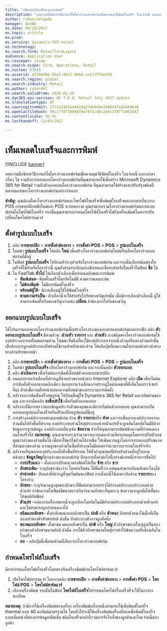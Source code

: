 ```yaml
---
title: "เท็มเพลตใบเสร็จและการพิมพ์"
description: "บทความนี้อธิบายวิธีการแก้ไขโครงร่างแบบฟอร์มเพื่อควบคุมวิธีพิมพ์ใบเสร็จ ใบแจ้งหนี้ และเอกสารอื่นๆ ได้ รวมถึงการออกแบบโครงร่างแบบฟอร์มที่คุณสามารถใช้เพื่อสร้าง  Microsoft Dynamics 365 for Retail รวมถึงตัวออกแบบโครงร่างแบบฟอร์ม ที่คุณสามารถใช้สร้างและปรับปรุงชนิดที่หลากหลายของโครงร่างแบบฟอร์มอย่างง่ายดาย"
author: rubencdelgado
manager: AnnBe
ms.date: 06/20/2017
ms.topic: article
ms.prod: 
ms.service: dynamics-365-retail
ms.technology: 
ms.search.form: RetailFormLayout
audience: Application User
ms.reviewer: josaw
ms.search.scope: Core, Operations, Retail
ms.custom: 57841
ms.assetid: e530dd8e-95e2-4021-90bd-ce1235f9e250
ms.search.region: global
ms.search.industry: Retail
ms.author: rubendel
ms.search.validFrom: 2016-02-28
ms.dyn365.ops.version: AX 7.0.0, Retail July 2017 update
ms.translationtype: HT
ms.sourcegitcommit: 2771a31b5a4d418a27de0ebe1945d1fed2d8d6d6
ms.openlocfilehash: 76cc7f873b99874ef6f2c4bc2ebc3f87fa065647
ms.contentlocale: th-th
ms.lasthandoff: 11/03/2017

---
```


# <a name="receipt-templates-and-printing"></a>เท็มเพลตใบเสร็จและการพิมพ์

[!INCLUDE [banner](includes/banner.md)]

บทความนี้อธิบายวิธีการแก้ไขโครงร่างแบบฟอร์มเพื่อควบคุมวิธีพิมพ์ใบเสร็จ ใบแจ้งหนี้ และเอกสารอื่นๆ ได้ รวมถึงการออกแบบโครงร่างแบบฟอร์มที่คุณสามารถใช้เพื่อสร้าง  Microsoft Dynamics 365 for Retail รวมถึงตัวออกแบบโครงร่างแบบฟอร์ม ที่คุณสามารถใช้สร้างและปรับปรุงชนิดที่หลากหลายของโครงร่างแบบฟอร์มอย่างง่ายดาย

**สำคัญ:** คุณต้องตั้งค่าโครงร่างแบบฟอร์มและโพรไฟล์ใบเสร็จเพื่อพิมพ์ใบเสร็จและเอกสารอื่นๆจาก POS การขายปลีกสมัยใหม่และ POS ระบบคลาวด์ คุณสามารถรวมโครงร่างแบบฟอร์มหลายแบบฟอร์มในโพรไฟล์ใบเสร็จ จากนั้นคุณสามารถกำหนดโพรไฟล์ใบเสร็จไปยังเครื่องพิมพ์โดยการปรับเปลี่ยนโพรไฟล์ฮาร์ดแวร์

## <a name="set-up-a-receipt-format"></a>ตั้งค่ารูปแบบใบเสร็จ
1.  คลิก **การขายปลีก** &gt; **การตั้งค่าช่องทาง** &gt; **การตั้งค่า POS** &gt; **POS** &gt; **รูปแบบใบเสร็จ**
2.  ในหน้า **รูปแบบใบเสร็จ** ให้คลิก **ใหม่** เพื่อสร้างโครงร่างแบบฟอร์มใหม่หรือเลือกโครงร่างแบบฟอร์มที่มีอยู่
3.  ในฟิลด์ **รูปแบบใบเสร็จ** ให้ป้อนตัวระบุสำหรับโครงร่างแบบฟอร์ม และจากนั้นเลือกชนิดของใบเสร็จที่ใช้สำหรับโครงร่างนี้ คุณยังสามารถป้อนคำอธิบายและชื่อย่อสำหรับใบเสร็จในฟิลด์ **ชื่อ** ได้
4.  ใน FastTab **ทั่วไป** ให้เลือกตัวเลือกเพื่อกำหนดลักษณะการพิมพ์:
    -   **พิมพ์เสมอ**– พิมพ์ใบเสร็จโดยอัตโนมัติ ตามความเหมาะสม
    -   **ไม่ต้องพิมพ์**– ไม่มีการพิมพ์ใบเสร็จ
    -   **พร้อมต์ผู้ใช้**– มีการเตือนผู้ใช้ให้พิมพ์ใบเสร็จ
    -   **ตามความจำเป็น**– ตัวเลือกนี้จะใช้สำหรับใบรับของขวัญเท่านั้น เมื่อมีการเลือกตัวเลือกนี้ ผู้ใช้สามารถพิมพ์ใบรับของขวัญจากหน้า **เปลี่ยน** ถ้าต้องการใบรับของขวัญ

## <a name="design-a-receipt-format"></a>ออกแบบรูปแบบใบเสร็จ
ใช้โปรแกรมออกแบบโครงร่างแบบฟอร์มเพื่อสร้างโครงร่างของเอกสารแบบฟอร์มแบบกราฟิก หน้า **ตัวออกแบบรูปแบบใบเสร็จ** มีสามส่วน: **ส่วนหัว** **รายการ** และ **ส่วนหัว** บางชนิดของโครงร่างแบบฟอร์มใช้องค์ประกอบจากทั้งหมดสามส่วน ในขณะที่ชนิดอื่นๆใช้องค์ประกอบจากหนึ่งส่วนหรือสองส่วนเท่านั้น เมื่อต้องการดูองค์ประกอบที่พร้อมใช้งานสำหรับแต่ละส่วน ให้คลิกปุ่มที่เหมาะสมในบานหน้าต่างนำทางทางด้านซ้ายของหน้า

1.  คลิก **การขายปลีก** &gt; **การตั้งค่าช่องทาง** &gt; **การตั้งค่า POS** &gt; **POS** &gt; **รูปแบบใบเสร็จ**
2.  ในหน้า **รูปแบบใบเสร็จ** เลือกโครงร่างแบบฟอร์ม และจากนั้นคลิก **ตัวออกแบบ**
3.  คลิก **ดำเนินการ** เพื่อเริ่มต้นการติดตั้งโฮสต์ตัวออกแบบขายปลีก
4.  บนแถบการแจ้งเตือนที่ปรากฏที่ด้านล่างของหน้าต่าง Internet Explorer คลิก **เปิด** เพื่อเริ่มต้นการติดตั้งตัวออกแบบคลิกเดียว (แถบการแจ้งเตือนอาจปรากฏในตำแหน่งที่ตั้งอื่นในเบราว์เซอร์อื่น) ตัวบ่งชี้ความคืบหน้าแสดงความคืบหน้าของกระบวนการติดตั้ง
5.  หลังจากการติดตั้งเสร็จสมบูรณ์ ให้ป้อนชื่อผู้ใช้ Dynamics 365 for Retail และรหัสผ่านของคุณ และจากนั้นคลิก **ลงชื่อเข้าใช้** เพื่อเริ่มตัวออกแบบบ
6.  หลังจากที่มีการตรวจสอบข้อมูลประจำตัวของคุณและมีการเริ่มต้นตัวออกแบบ คุณสามารถเริ่มออกแบบรูปแบบใบเสร็จหรือปรับเปลี่ยนรูปแบบที่มีอยู่
7.  การสร้างองค์ประกอบของแบบฟอร์ม ส่วน **หัว** **รายการ**หรือ **ท้าย** และจากนั้นลากองค์ประกอบจากส่วนนั้นไปยังพื้นที่ทำงาน องค์ประกอบส่วนใหญ่ประกอบด้วยตัวแปรที่จะถูกเติมโดยอัตโนมัติด้วยข้อมูลจากฐานข้อมูล องค์ประกอบอื่นๆเช่น **ข้อความ** ช่วยให้คุณสามารถพิมพ์ข้อความที่กำหนดเองบนใบเสร็จได้ **หมายเหตุ:** คุณสามารถระบุจำนวนรายการแต่ละส่วนที่ครอบคลุมโดยการปรับตัวเลขมุมขวาล่างของส่วนนั้นได้ เพื่อทำให้แก้ไขส่วนได้ง่ายขึ้น ให้เพิ่มความสูงโดยการลากแถบปรับขนาดที่ด้านล่างของส่วน ความสูงของส่วนในพื้นที่ทำงานไม่มีผลต่อจำนวนรายการบนใบเสร็จจริง
8.  หลังจากที่คุณลากองค์ประกอบไปยังพื้นที่ทำงาน ให้ตั้งค่าคุณสมบัติสำหรับส่วนที่อยู่ในบานหน้าต่าง **ข้อมูลวัตถุ**ที่ด้านล่างของแบบฟอร์ม ป้อนการตั้งค่าต่อไปนี้อย่างน้อยหนึ่งรายการขึ้นไป:
    -   **การปรับแนว** – ตั้งค่าการปรับแนวของฟิลด์ให้เป็น **ซ้าย** หรือ **ขวา**
    -   **อักขระเติม**– ระบุอักขระช่องว่าง โดยค่าเริ่มต้น ใช้พื้นที่ว่าง แต่คุณสามารถป้อนอักขระใดๆได้
    -   **คำนำหน้า**– ป้อนค่าที่ปรากฏที่จุดเริ่มต้นของฟิลด์ การตั้งค่านี้ใช้เฉพาะกับส่วน **รายการ**ของโครงร่าง
    -   **อักขระ**– ระบุจำนวนสูงสุดของอักขระที่ฟิลด์สามารถบรรจุได้ถ้าองค์ประกอบประกอบด้วยตัวแปร ถ้าข้อความในฟิลด์มีขนาดยาวเกินจำนวนอักขระที่คุณระบุ ข้อความจะถูกตัดให้สั้นลงให้พอดีกับฟิลด์
    -   **ตัวแปร** –กล่องกาเครื่องหมายนี้จะถูกเลือกโดยอัตโนมัติถ้าองค์ประกอบประกอบด้วยตัวแปรและไม่สามารถถูกกำหนดเองได้
    -   **ชนิดแบบอักษร**– ตั้งค่าลักษณะแบบอักษรเป็น **ปกติ** หรือ **ตัวหนา** อักษรตัวหนาใช้เนื้อที่เป็นสองเท่าของตัวอักษรปกติ ดังนั้น อักขระบางตัวอาจถูกตัดทิ้ง
    -   **ขนาดแบบอักษร**– ตั้งค่าขนาดแบบอักษรเป็น **ปกติ** หรือ **ใหญ่** ตัวอักษรขนาดใหญ่สูงเป็นสองเท่าของตัวอักษรขนาดปกติ ดังนั้น การใช้ตัวอักษรขนาดใหญ่อาจทำให้ข้อความทับซ้อนกันในใบเสร็จ
    -   **ลบ** – คลิกปุ่มนี้เพื่อลบส่วนที่เลือกจากโครงร่างแบบฟอร์ม

## <a name="assign-receipt-profiles"></a>กำหนดโพรไฟล์ใบเสร็จ
มีการกำหนดโพรไฟล์ใบเสร็จโดยตรงกับเครื่องพิมพ์ผ่านโพรไฟล์ฮาร์ดแวร์

1.  เปิดโพรไฟล์ฮาร์ดแวร์ โดยการคลิก **การขายปลีก** &gt; **การตั้งค่าช่องทาง** &gt; **การตั้งค่า POS** &gt; **โพรไฟล์ POS** &gt; **โพรไฟล์ฮาร์ดแวร์**
2.  เลือกเครื่องพิมพ์ จากนั้นในฟิลด์ **โพรไฟล์ใบเสร็จ**ให้กำหนดโพรไฟล์ใบเสร็จที่จะใช้ในการลงทะเบียน

**หมายเหตุ:** ถ้ามีการใช้เครื่องพิมพ์สองเครื่อง เครื่องพิมพ์เครื่องหนึ่งสามารถใช้เพื่อพิมพ์ใบเสร็จ thermal แบบ 40 คอลัมน์มาตรฐานได้ โดยทั่วไปจะมีใช้เครื่องพิมพ์เครื่องที่สองเพื่อพิมพ์ใบเสร็จแบบเต็มหน้าที่ต้องการข้อมูลเพิ่มเติม ชนิดใบเสร็จเหล่านี้รวมการรับใบสั่งของลูกค้าและใบแจ้งหนี้ของลูกค้า




